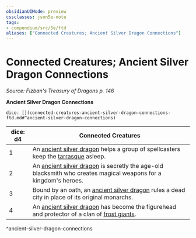 ```yaml
---
obsidianUIMode: preview
cssclasses: json5e-note
tags:
- compendium/src/5e/ftd
aliases: ["Connected Creatures; Ancient Silver Dragon Connections"]
---
```

# Connected Creatures; Ancient Silver Dragon Connections
*Source: Fizban's Treasury of Dragons p. 146* 

**Ancient Silver Dragon Connections**

`dice: [](connected-creatures-ancient-silver-dragon-connections-ftd.md#^ancient-silver-dragon-connections)`

| dice: d4 | Connected Creatures |
|----------|---------------------|
| 1 | An [ancient silver dragon](/Systems/5e/bestiary/dragon/ancient-silver-dragon.md) helps a group of spellcasters keep the [tarrasque](/Systems/5e/bestiary/monstrosity/tarrasque.md) asleep. |
| 2 | An [ancient silver dragon](/Systems/5e/bestiary/dragon/ancient-silver-dragon.md) is secretly the age-old blacksmith who creates magical weapons for a kingdom's heroes. |
| 3 | Bound by an oath, an [ancient silver dragon](/Systems/5e/bestiary/dragon/ancient-silver-dragon.md) rules a dead city in place of its original monarchs. |
| 4 | An [ancient silver dragon](/Systems/5e/bestiary/dragon/ancient-silver-dragon.md) has become the figurehead and protector of a clan of [frost giants](/Systems/5e/bestiary/giant/frost-giant.md). |
^ancient-silver-dragon-connections